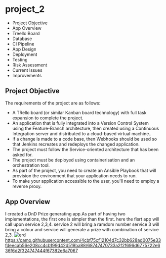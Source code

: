 # project_2


<ul>
  <li>Project Objective</li>
<li>App Overview</li>
<li>Treello Board</li>
<li>Database</li>
<li>CI Pipeline</li>
<li>App Design</li>
  <li>Deployment</li>
<li>Testing</li>
  <li>Risk Assessment</li>
<li>Current Issues</li>
<li>Improvements</li>
</ul>

## Project Objective

The requirements of the project are as follows:
<ul>
<li>A TRello board (or similar Kanban board technology) with full task expansion to complete the project.</li>
<li>An application that is fully integrated into a Version Control System using the Feature-Branch architecture, then created using a Continuous Integration server and distributed to a cloud-based virtual machine..</li>
<li>If a change is made to a code base, then Webhooks should be used so that Jenkins recreates and redeploys the changed application.</li>
<li>The project must follow the Service-oriented architecture that has been asked for.</li>
<li>The project must be deployed using containerisation and an orchestration tool.</li>
<li>As part of the project, you need to create an Ansible Playbook that will provision the environment that your application needs to run.</li>
<li>To make your application accessible to the user, you'll need to employ a reverse proxy.</li>
</ul>

## App Overview
I created a DnD Prize generating app.As part of having two implementations, the first one is simpler than the first. here the fisrt app will call upon service 2,3,4. service 2 will bring a ramdom number service 3 will bring a colour and service will generate a prize with combination of service 2,3.
![erd](https://camo.githubusercontent.com/4cbf75cf12104d7c32bb628ad0075e33fdeecab56e208cc4cb199d42d519ba88/68747470733a2f2f696d6775722e636f6d2f324747444f67382e6a7067)
https://camo.githubusercontent.com/4cbf75cf12104d7c32bb628ad0075e33fdeecab56e208cc4cb199d42d519ba88/68747470733a2f2f696d6775722e636f6d2f324747444f67382e6a7067
